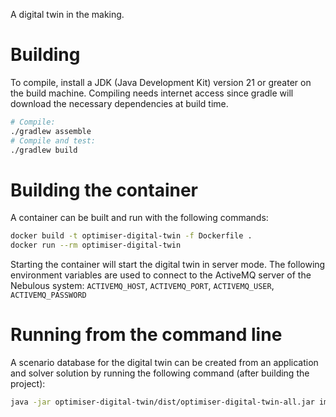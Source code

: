 A digital twin in the making.

# Building

To compile, install a JDK (Java Development Kit) version 21 or greater on the
build machine.  Compiling needs internet access since gradle will download the
necessary dependencies at build time.

```sh
# Compile:
./gradlew assemble
# Compile and test:
./gradlew build
```

# Building the container

A container can be built and run with the following commands:

```sh
docker build -t optimiser-digital-twin -f Dockerfile .
docker run --rm optimiser-digital-twin
```

Starting the container will start the digital twin in server mode.  The
following environment variables are used to connect to the ActiveMQ server of
the Nebulous system: `ACTIVEMQ_HOST`, `ACTIVEMQ_PORT`, `ACTIVEMQ_USER`,
`ACTIVEMQ_PASSWORD`

# Running from the command line

A scenario database for the digital twin can be created from an application
and solver solution by running the following command (after building the
project):

```sh
java -jar optimiser-digital-twin/dist/optimiser-digital-twin-all.jar import-deployment optimiser-digital-twin/src/test/resources/app-creation-message.json optimiser-digital-twin/src/test/resources/sample-solution.json scenario.db
```
